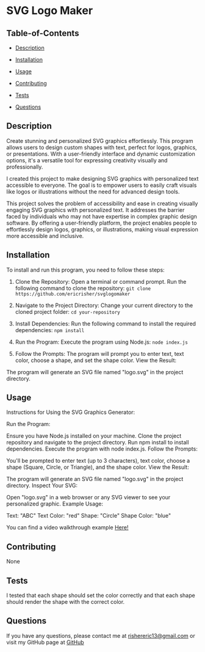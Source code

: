 
  # SVG Logo Maker

  

   ## Table-of-Contents

  * [Description](#description)
  * [Installation](#installation)
  * [Usage](#usage)
  
  * [Contributing](#contributing)
  * [Tests](#tests)
  * [Questions](#questions)
 

  ## Description
  Create stunning and personalized SVG graphics effortlessly. This program allows users to design custom shapes with text, perfect for logos, graphics, or presentations. With a user-friendly interface and dynamic customization options, it's a versatile tool for expressing creativity visually and professionally.

  I created this project to make designing SVG graphics with personalized text accessible to everyone. The goal is to empower users to easily craft visuals like logos or illustrations without the need for advanced design tools.

  This project solves the problem of accessibility and ease in creating visually engaging SVG graphics with personalized text. It addresses the barrier faced by individuals who may not have expertise in complex graphic design software. By offering a user-friendly platform, the project enables people to effortlessly design logos, graphics, or illustrations, making visual expression more accessible and inclusive.
 

  ## Installation
  To install and run this program, you need to follow these steps:

1. Clone the Repository:
Open a terminal or command prompt.
Run the following command to clone the repository:
`git clone https://github.com/ericrisher/svglogomaker`

2. Navigate to the Project Directory:
Change your current directory to the cloned project folder:
`cd your-repository`

3. Install Dependencies:
Run the following command to install the required dependencies:
`npm install`

4. Run the Program:
Execute the program using Node.js:
`node index.js`

5. Follow the Prompts:
The program will prompt you to enter text, text color, choose a shape, and set the shape color.
View the Result:

The program will generate an SVG file named "logo.svg" in the project directory.

  ## Usage
  Instructions for Using the SVG Graphics Generator:

Run the Program:

Ensure you have Node.js installed on your machine.
Clone the project repository and navigate to the project directory.
Run npm install to install dependencies.
Execute the program with node index.js.
Follow the Prompts:

You'll be prompted to enter text (up to 3 characters), text color, choose a shape (Square, Circle, or Triangle), and the shape color.
View the Result:

The program will generate an SVG file named "logo.svg" in the project directory.
Inspect Your SVG:

Open "logo.svg" in a web browser or any SVG viewer to see your personalized graphic.
Example Usage:

Text: "ABC"
Text Color: "red"
Shape: "Circle"
Shape Color: "blue"

  You can find a video walkthrough example [Here!](https://drive.google.com/file/d/16CphnF9tCw1JTYQzQXgMRkt6OoMKprGt/view?usp=drive_link)

  ## Contributing
  None

  ## Tests
  I tested that each shape should set the color correctly and that each shape should render the shape with the correct color.

  ## Questions
  If you have any questions, please contact me at 
  rishereric13@gmail.com
  or visit my GitHub page at
  [GitHub](https://github.com/ericrisher)

